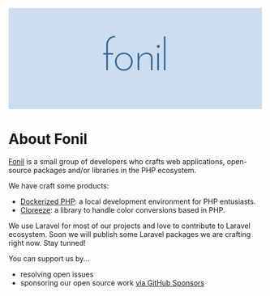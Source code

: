 ![](./img/fonil-500x200.png)



# About Fonil

[Fonil](http://fonil.dev) is a small group of developers who crafts web applications, open-source packages and/or libraries in the PHP ecosystem.

We have craft some products:

- [Dockerized PHP](https://github.com/fonil/dockerized-php): a local development environment for PHP entusiasts.
- [Cloreeze](https://github.com/fonil/coloreeze): a library to handle color conversions based in PHP.

We use Laravel for most of our projects and love to contribute to Laravel ecosystem. Soon we will publish some Laravel packages we are crafting right now. Stay tunned!

You can support us by...

- resolving open issues
- sponsoring our open source work [via GitHub Sponsors](https://github.com/sponsors/fonil) 
